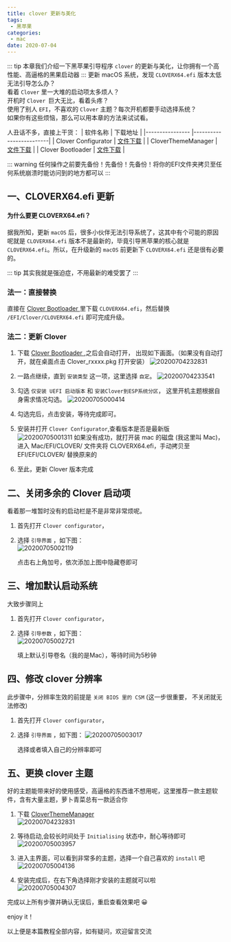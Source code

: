```yaml
---
title: clover 更新与美化
tags:
 - 黑苹果
categories:
 - mac
date: 2020-07-04
---
```

::: tip 
本章我们介绍一下黑苹果引导程序 `clover` 的更新与美化，让你拥有一个高性能、高逼格的黑果启动器
::: 
更新 macOS 系统，发现 `CLOVERX64.efi` 版本太低无法引导怎么办？</br>
看着 `Clover` 里一大堆的启动项太多烦人？</br>
开机时 `Clover `巨大无比，看着头疼？</br>
使用了别人 `EFI`，不喜欢的 `Clover` 主题？每次开机都要手动选择系统？</br>
如果你有这些烦恼，那么可以用本章的方法来试试看。</br>

人丑话不多，直接上干货：
| 软件名称              |       下载地址       |
|----------------    |-------------------------|
|   Clover Configurator   | [文件下载](https://mackie100projects.altervista.org/apps/cloverconf/download-new-build.php?version=global)    |
| CloverThemeManager | [文件下载](https://sourceforge.net/p/cloverefiboot/themes/ci/master/tree/CloverThemeManagerApp/Updates/CloverThemeManager.zip?format=raw)      | 
|  Clover Bootloader | [文件下载](https://github.com/Dids/clover-builder/releases)      | 

::: warning 
任何操作之前要先备份！先备份！先备份！将你的EFI文件夹拷贝至任何系统崩溃时能访问到的地方都可以
::: 

## 一、CLOVERX64.efi 更新
#### 为什么要更 CLOVERX64.efi？
据我所知，更新 `macOS` 后，很多小伙伴无法引导系统了，这其中有个可能的原因呢就是 `CLOVERX64.efi` 版本不是最新的，毕竟引导黑苹果的核心就是 `CLOVERX64.efi`。所以，在升级新的 `macOS` 前更新下 `CLOVERX64.efi` 还是很有必要的。

::: tip 
其实我就是强迫症，不用最新的难受罢了
::: 
### 法一：直接替换
直接在 [Clover Bootloader ](https://github.com/Dids/clover-builder/releases) 里下载 `CLOVERX64.efi`，然后替换 `/EFI/Clover/CLOVERX64.efi` 即可完成升级。

### 法二：更新 Clover
1. 下载 [Clover Bootloader ](https://github.com/Dids/clover-builder/releases) ,之后会自动打开， 出现如下画面。（如果没有自动打开，就在桌面点击 Clover_rxxxx.pkg 打开安装）
    ![20200704232831](https://cdn.jsdelivr.net/gh/hudiegu/cdn/img/20200704232831.png)  

2. 一路点继续，直到 `安装类型` 这一项，这里选择 `自定`。
    ![20200704233541](https://cdn.jsdelivr.net/gh/hudiegu/cdn/img/20200704233541.png)
3. 勾选 `仅安装 UEFI 启动版本` 和 `安装Clover到ESP系统分区`， 这里开机主题根据自身需求情况勾选。
    ![20200705000414](https://cdn.jsdelivr.net/gh/hudiegu/cdn/img/20200705000414.png) 
4. 勾选完后，点击安装，等待完成即可。
5. 安装并打开 `Clover Configurator`,查看版本是否是最新版
    ![20200705001311](https://cdn.jsdelivr.net/gh/hudiegu/cdn/img/20200705001311.png) 
  如果没有成功，就打开装 mac 的磁盘 (我这里叫 Mac)，进入 Mac/EFI/CLOVER/ 文件夹将 CLOVERX64.efi，手动拷贝至 EFI/EFI/CLOVER/ 替换原来的
6. 至此，更新 Clover 版本完成

## 二、关闭多余的 Clover 启动项
看着那一堆暂时没有的启动栏是不是非常非常烦呢。  
1. 首先打开 `Clover configurator`，
2. 选择 `引导界面` ，如下图：  
  ![20200705002119](https://cdn.jsdelivr.net/gh/hudiegu/cdn/img/20200705002119.png)  
  
    点击右上角加号，依次添加上图中隐藏卷即可

## 三、增加默认启动系统
大致步骤同上
1. 首先打开 `Clover configurator`，
2. 选择 `引导参数` ，如下图：  
  ![20200705002721](https://cdn.jsdelivr.net/gh/hudiegu/cdn/img/20200705002721.png)

    填上默认引导卷名（我的是Mac），等待时间为5秒钟
## 四、修改 clover 分辨率
此步骤中，分辨率生效的前提是 `关闭 BIOS 里的 CSM` (这一步很重要， 不关闭就无法修改)
1. 首先打开 `Clover configurator`，  
2. 选择 `引导界面` ，如下图： 
    ![20200705003017](https://cdn.jsdelivr.net/gh/hudiegu/cdn/img/20200705003017.png)  

    选择或者填入自己的分辨率即可
## 五、更换 clover 主题
好的主题能带来好的使用感受，高逼格的东西谁不想用呢，这里推荐一款主题软件，含有大量主题，萝卜青菜总有一款适合你  
1. 下载 [CloverThemeManager](https://sourceforge.net/p/cloverefiboot/themes/ci/master/tree/CloverThemeManagerApp/Updates/CloverThemeManager.zip?format=raw)  
  ![20200704232831](https://cdn.jsdelivr.net/gh/hudiegu/cdn/img/20200704232831.png)  
2. 等待启动,会较长时间处于 `Initialising` 状态中，耐心等待即可  
    ![20200705003957](https://cdn.jsdelivr.net/gh/hudiegu/cdn/img/20200705003957.png)  
3. 进入主界面，可以看到非常多的主题，选择一个自己喜欢的 `install` 吧  
    ![20200705004136](https://cdn.jsdelivr.net/gh/hudiegu/cdn/img/20200705004136.png)  

4. 安装完成后，在右下角选择刚才安装的主题就可以啦  
    ![20200705004307](https://cdn.jsdelivr.net/gh/hudiegu/cdn/img/20200705004307.png)  
  
完成以上所有步骤并确认无误后，重启查看效果吧 😀





enjoy it！</br>

以上便是本篇教程全部内容，如有疑问，欢迎留言交流
